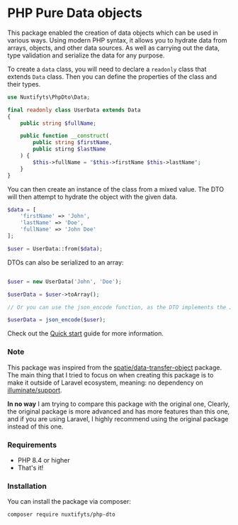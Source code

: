 # PHP Pure Data objects

[//]: # ([![Latest Version on Packagist]&#40;https://img.shields.io/packagist/v/spatie/data-transfer-object.svg?style=flat-square&#41;]&#40;https://packagist.org/packages/spatie/data-transfer-object&#41;)

[//]: # (![GitHub Tests Action Status]&#40;https://img.shields.io/github/workflow/status/spatie/data-transfer-object/run-tests?label=tests&#41;)

This package enabled the creation of data objects which can be used in various ways. 
Using modern PHP syntax, it allows you to hydrate data from arrays, objects, and other data sources.
As well as carrying out the data, type validation and serialize the data for any purpose.

To create a `data` class, you will need to declare a `readonly` class that extends `Data` class.
Then you can define the properties of the class and their types.

```php
use Nuxtifyts\PhpDto\Data;

final readonly class UserData extends Data
{
    public string $fullName;

    public function __construct(
        public string $firstName,
        public stirng $lastName
    ) {
        $this->fullName = "$this->firstName $this->lastName";
    }
}
```

You can then create an instance of the class from a mixed value. The DTO will then attempt to hydrate the object with the given data.

```php
$data = [
    'firstName' => 'John',
    'lastName' => 'Doe',
    'fullName' => 'John Doe'
];

$user = UserData::from($data);
```

DTOs can also be serialized to an array:

```php

$user = new UserData('John', 'Doe');

$userData = $user->toArray();

// Or you can use the json_encode function, as the DTO implements the JsonSerializable interface

$userData = json_encode($user);

```

Check out the [Quick start](https://github.com/nuxtifyts/php-dto/blob/main/docs/Quickstart.md) guide for more information.

### Note

This package was inspired from the [spatie/data-transfer-object](https://github.com/spatie/laravel-data) package.
The main thing that I tried to focus on when creating this package is to make it outside of Laravel ecosystem, 
meaning: no dependency on [illuminate/support](https://github.com/illuminate/support).

**In no way** I am trying to compare this package with the original one,
Clearly, the original package is more advanced and has more features than this one,
and if you are using Laravel, I highly recommend using the original package instead of this one.

### Requirements

- PHP 8.4 or higher
- That's it!

### Installation

You can install the package via composer:

```bash
composer require nuxtifyts/php-dto
```
